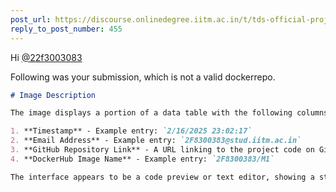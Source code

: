 ```yaml
---
post_url: https://discourse.onlinedegree.iitm.ac.in/t/tds-official-project1-discrepencies/171141/456
reply_to_post_number: 455
---
```

Hi [@22f3003083](/u/22f3003083)

Following was your submission, which is not a valid dockerrepo.  

```markdown
# Image Description

The image displays a portion of a data table with the following columns:

1. **Timestamp** - Example entry: `2/16/2025 23:02:17`
2. **Email Address** - Example entry: `2F8300383@stud.iitm.ac.in`
3. **GitHub Repository Link** - A URL linking to the project code on GitHub: `http://github.com/2F8300383/IDS_Project_1`
4. **DockerHub Image Name** - Example entry: `2F8300383/M1`

The interface appears to be a code preview or text editor, showing a structured format for the data entries.
```